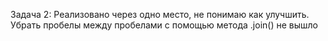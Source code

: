 Задача 2:
Реализовано через одно место, не понимаю как улучшить.
Убрать пробелы между пробелами с помощью метода .join() не вышло
